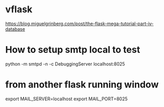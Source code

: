 # vflask


https://blog.miguelgrinberg.com/post/the-flask-mega-tutorial-part-iv-database


# How to setup smtp local to test
python -m smtpd -n -c DebuggingServer localhost:8025

# from another flask running window
export MAIL_SERVER=localhost
export MAIL_PORT=8025